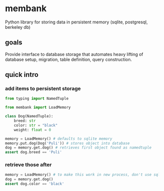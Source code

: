 # membank
Python library for storing data in persistent memory (sqlite, postgresql, berkeley db)
## goals
Provide interface to database storage that automates heavy lifting of database setup, migration, table definition, query construction.
## quick intro
### add items to persistent storage
```python
from typing import NamedTuple

from membank import LoadMemory

class Dog(NamedTuple):
    breed: str
    color: str = "black"
    weight: float = 0

memory = LoadMemory() # defaults to sqlite memory
memory.put.dog(Dog('Puli')) # stores object into database
dog = memory.get.dog() # retrieves first object found as namedtuple
assert dog.breed == 'Puli'
```
### retrieve those after
```python
memory = LoadMemory() # to make this work in new process, don't use sqlite memory
dog = memory.get.dog()
assert dog.color == 'black'
```
